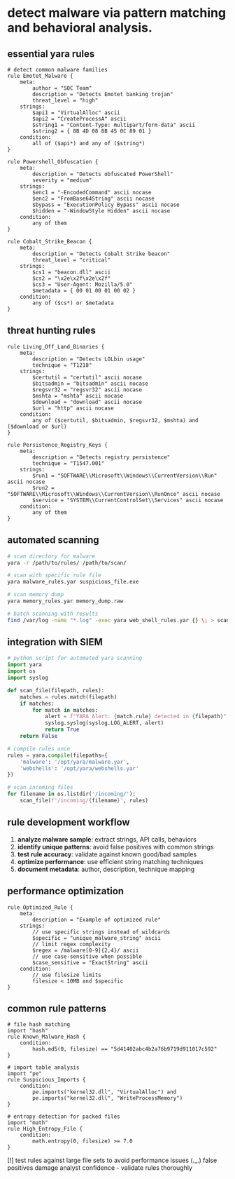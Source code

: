 # detect malware via pattern matching and behavioral analysis.

## essential yara rules
```yara
# detect common malware families
rule Emotet_Malware {
    meta:
        author = "SOC Team"
        description = "Detects Emotet banking trojan"
        threat_level = "high"
    strings:
        $api1 = "VirtualAlloc" ascii
        $api2 = "CreateProcessA" ascii  
        $string1 = "Content-Type: multipart/form-data" ascii
        $string2 = { 8B 4D 08 8B 45 0C 89 01 }
    condition:
        all of ($api*) and any of ($string*)
}

rule Powershell_Obfuscation {
    meta:
        description = "Detects obfuscated PowerShell"
        severity = "medium"
    strings:
        $enc1 = "-EncodedCommand" ascii nocase
        $enc2 = "FromBase64String" ascii nocase
        $bypass = "ExecutionPolicy Bypass" ascii nocase
        $hidden = "-WindowStyle Hidden" ascii nocase
    condition:
        any of them
}

rule Cobalt_Strike_Beacon {
    meta:
        description = "Detects Cobalt Strike beacon"
        threat_level = "critical"
    strings:
        $cs1 = "beacon.dll" ascii
        $cs2 = "\x2e\x2f\x2e\x2f" 
        $cs3 = "User-Agent: Mozilla/5.0"
        $metadata = { 00 01 00 01 00 02 }
    condition:
        any of ($cs*) or $metadata
}
```

## threat hunting rules
```yara  
rule Living_Off_Land_Binaries {
    meta:
        description = "Detects LOLbin usage"
        technique = "T1218"
    strings:
        $certutil = "certutil" ascii nocase
        $bitsadmin = "bitsadmin" ascii nocase  
        $regsvr32 = "regsvr32" ascii nocase
        $mshta = "mshta" ascii nocase
        $download = "download" ascii nocase
        $url = "http" ascii nocase
    condition:
        any of ($certutil, $bitsadmin, $regsvr32, $mshta) and ($download or $url)
}

rule Persistence_Registry_Keys {
    meta:
        description = "Detects registry persistence"
        technique = "T1547.001"
    strings:
        $run1 = "SOFTWARE\\Microsoft\\Windows\\CurrentVersion\\Run" ascii nocase
        $run2 = "SOFTWARE\\Microsoft\\Windows\\CurrentVersion\\RunOnce" ascii nocase
        $service = "SYSTEM\\CurrentControlSet\\Services" ascii nocase
    condition:
        any of them
}
```

## automated scanning
```bash
# scan directory for malware
yara -r /path/to/rules/ /path/to/scan/

# scan with specific rule file
yara malware_rules.yar suspicious_file.exe

# scan memory dump
yara memory_rules.yar memory_dump.raw

# batch scanning with results  
find /var/log -name "*.log" -exec yara web_shell_rules.yar {} \; > scan_results.txt
```

## integration with SIEM
```python
# python script for automated yara scanning
import yara
import os
import syslog

def scan_file(filepath, rules):
    matches = rules.match(filepath)
    if matches:
        for match in matches:
            alert = f"YARA Alert: {match.rule} detected in {filepath}"
            syslog.syslog(syslog.LOG_ALERT, alert)
            return True
    return False

# compile rules once
rules = yara.compile(filepaths={
    'malware': '/opt/yara/malware.yar',
    'webshells': '/opt/yara/webshells.yar'
})

# scan incoming files
for filename in os.listdir('/incoming/'):
    scan_file(f'/incoming/{filename}', rules)
```

## rule development workflow
1. **analyze malware sample**: extract strings, API calls, behaviors
2. **identify unique patterns**: avoid false positives with common strings
3. **test rule accuracy**: validate against known good/bad samples
4. **optimize performance**: use efficient string matching techniques
5. **document metadata**: author, description, technique mapping

## performance optimization
```yara
rule Optimized_Rule {
    meta:
        description = "Example of optimized rule"
    strings:
        // use specific strings instead of wildcards
        $specific = "unique_malware_string" ascii
        // limit regex complexity  
        $regex = /malware[0-9]{2,4}/ ascii
        // use case-sensitive when possible
        $case_sensitive = "ExactString" ascii
    condition:
        // use filesize limits
        filesize < 10MB and $specific
}
```

## common rule patterns
```yara
# file hash matching
import "hash"
rule Known_Malware_Hash {
    condition:
        hash.md5(0, filesize) == "5d41402abc4b2a76b9719d911017c592"
}

# import table analysis
import "pe"
rule Suspicious_Imports {
    condition:
        pe.imports("kernel32.dll", "VirtualAlloc") and
        pe.imports("kernel32.dll", "WriteProcessMemory")
}

# entropy detection for packed files
import "math"
rule High_Entropy_File {
    condition:
        math.entropy(0, filesize) >= 7.0
}
```

[!] test rules against large file sets to avoid performance issues
(._.) false positives damage analyst confidence - validate rules thoroughly